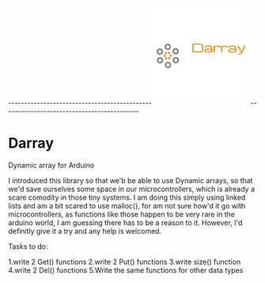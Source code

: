 
---------------------------------------------![LOGO](https://github.com/SadafShafi/Darray/blob/master/Darray_logo.png)-------------------------------------------


# Darray
Dynamic array for Arduino

I introduced this library so that we'b be able to use Dynamic arrays, so that we'd save ourselves some space in our microcontrollers, which is already a scare comodity in those tiny systems.
I am doing this simply using linked lists and am a bit scared to use malloc(), for am not sure how'd it go with microcontrollers, as functions like those happen to be very rare in the arduino world, I am guessing there has to be a reason to it.
However, I'd definitly give it a try and any help is welcomed.

Tasks to do:

  1.write 2 Get() functions
  2.write 2 Put() functions
  3.write size() function
  4.write 2 Del() functions
  5.Write the same functions for other data types
